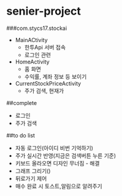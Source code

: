 # senier-project

###com.stycs17.stockai
+ MainACtivity
  + 한투Api 서버 접속
  + 로그인 관련
+ HomeActivity
  + 홈 화면
  + 수익률, 계좌 정보 등 보이기
+ CurrentStockPriceActivity
  + 주가 검색, 현재가



##complete
+ 로그인
+ 주가 검색

##to do list
+ 자동 로그인(아이디 비번 기억하기)
+ 주가 실시간 반영(지금은 검색버튼 누른 기준)
+ 키보드 올라오면 디자인 무너짐 - 해결
+ 그래프 그리기()
+ 뒤로가기 제어
+ 매수 완료 시 토스트,알림으로 알려주기